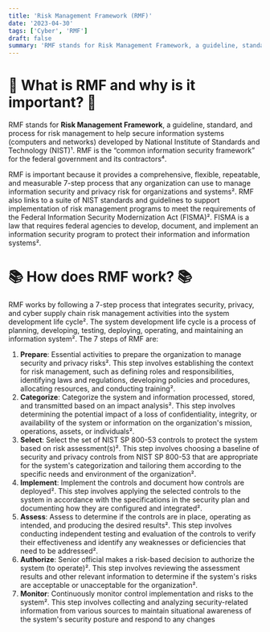 ```yaml
---
title: 'Risk Management Framework (RMF)'
date: '2023-04-30'
tags: ['Cyber', 'RMF']
draft: false
summary: 'RMF stands for Risk Management Framework, a guideline, standard, and process for risk management to help secure information systems (computers and networks) developed by National Institute of Standards and Technology (NIST).'
---
```


# 🌟 What is RMF and why is it important? 🌟

RMF stands for **Risk Management Framework**, a guideline, standard, and process for risk management to help secure information systems (computers and networks) developed by National Institute of Standards and Technology (NIST)¹. RMF is the “common information security framework” for the federal government and its contractors⁴.

RMF is important because it provides a comprehensive, flexible, repeatable, and measurable 7-step process that any organization can use to manage information security and privacy risk for organizations and systems². RMF also links to a suite of NIST standards and guidelines to support implementation of risk management programs to meet the requirements of the Federal Information Security Modernization Act (FISMA)². FISMA is a law that requires federal agencies to develop, document, and implement an information security program to protect their information and information systems².

# 📚 How does RMF work? 📚

RMF works by following a 7-step process that integrates security, privacy, and cyber supply chain risk management activities into the system development life cycle². The system development life cycle is a process of planning, developing, testing, deploying, operating, and maintaining an information system². The 7 steps of RMF are:

1. **Prepare**: Essential activities to prepare the organization to manage security and privacy risks². This step involves establishing the context for risk management, such as defining roles and responsibilities, identifying laws and regulations, developing policies and procedures, allocating resources, and conducting training².
2. **Categorize**: Categorize the system and information processed, stored, and transmitted based on an impact analysis². This step involves determining the potential impact of a loss of confidentiality, integrity, or availability of the system or information on the organization's mission, operations, assets, or individuals².
3. **Select**: Select the set of NIST SP 800-53 controls to protect the system based on risk assessment(s)². This step involves choosing a baseline of security and privacy controls from NIST SP 800-53 that are appropriate for the system's categorization and tailoring them according to the specific needs and environment of the organization².
4. **Implement**: Implement the controls and document how controls are deployed². This step involves applying the selected controls to the system in accordance with the specifications in the security plan and documenting how they are configured and integrated².
5. **Assess**: Assess to determine if the controls are in place, operating as intended, and producing the desired results². This step involves conducting independent testing and evaluation of the controls to verify their effectiveness and identify any weaknesses or deficiencies that need to be addressed².
6. **Authorize**: Senior official makes a risk-based decision to authorize the system (to operate)². This step involves reviewing the assessment results and other relevant information to determine if the system's risks are acceptable or unacceptable for the organization².
7. **Monitor**: Continuously monitor control implementation and risks to the system². This step involves collecting and analyzing security-related information from various sources to maintain situational awareness of the system's security posture and respond to any changes
